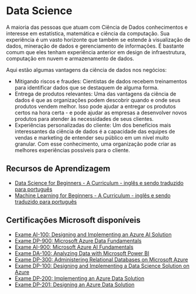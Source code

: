 # Data Science										

A maioria das pessoas que atuam com Ciência de Dados conhecimentos e interesse em estatística, matemática e ciência da computação. Sua experiência é um vasto horizonte que também se estende à visualização de dados, mineração de dados e gerenciamento de informações. É bastante comum que eles tenham experiência anterior em design de infraestrutura, computação em nuvem e armazenamento de dados.

Aqui estão algumas vantagens da ciência de dados nos negócios:

* Mitigando riscos e fraudes: Cientistas de dados recebem treinamentos para identificar dados que se destaquem de alguma forma. 
* Entrega de produtos relevantes: Uma das vantagens da ciência de dados é que as organizações podem descobrir quando e onde seus produtos vendem melhor. Isso pode ajudar a entregar os produtos certos na hora certa - e pode ajudar as empresas a desenvolver novos produtos para atender às necessidades de seus clientes.
* Experiências personalizadas do cliente: Um dos benefícios mais interessantes da ciência de dados é a capacidade das equipes de vendas e marketing de entender seu público em um nível muito granular. Com esse conhecimento, uma organização pode criar as melhores experiências possíveis para o cliente.


## Recursos de Aprendizagem

* [Data Science for Beginners - A Curriculum - inglês e sendo traduzido para português](https://microsoft.github.io/Data-Science-For-Beginners/#/)
* [Machine Learning for Beginners - A Curriculum - inglês e sendo traduzido para português](https://microsoft.github.io/ML-For-Beginners/#/)


## Certificações Microsoft disponíveis															

* [Exame AI-100: Designing and Implementing an Azure AI Solution](https://docs.microsoft.com/pt-br/learn/certifications/azure-ai-engineer?WT.mc_id=microsofttech-academic-cyzanon)
* [Exame DP-900: Microsoft Azure Data Fundamentals](https://docs.microsoft.com/pt-br/learn/certifications/azure-data-fundamentals?WT.mc_id=microsofttech-academic-cyzanon)
* [Exame AI-900: Microsoft Azure AI Fundamentals](https://docs.microsoft.com/pt-br/learn/certifications/azure-ai-fundamentals?WT.mc_id=microsofttech-academic-cyzanon)
* [Exame DA-100: Analyzing Data with Microsoft Power BI](https://docs.microsoft.com/pt-br/learn/certifications/data-analyst-associate/?WT.mc_id=microsofttech-academic-cyzanon)
* [Exame DP-300: Administering Relational Databases on Microsoft Azure](https://docs.microsoft.com/pt-br/learn/certifications/azure-database-administrator-associate?WT.mc_id=microsofttech-academic-cyzanon)
* [Exame DP-100: Designing and Implementing a Data Science Solution on Azure](https://docs.microsoft.com/pt-br/learn/certifications/azure-data-scientist?WT.mc_id=microsofttech-academic-cyzanon)
* [Exame DP-200: Implementing an Azure Data Solution](https://docs.microsoft.com/pt-br/learn/certifications/exams/dp-200?WT.mc_id=microsofttech-academic-cyzanon)
* [Exame DP-201: Designing an Azure Data Solution](https://docs.microsoft.com/pt-br/learn/certifications/exams/dp-201?WT.mc_id=microsofttech-academic-cyzanon)


